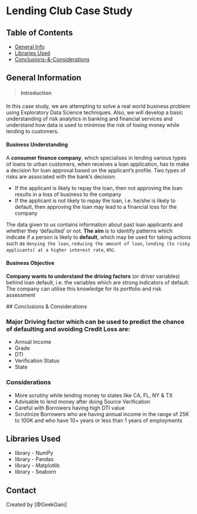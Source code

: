 # Lending Club Case Study

## Table of Contents
* [General Info](#general-information)
* [Libraries Used](#libraries-used)
* [Conclusions-&-Considerations](#Conclusions-&-Considerations)

<!-- You can include any other section that is pertinent to your problem -->

## General Information
>#### Introduction
In this case study, we are attempting to solve a real world business problem using Exploratory Data Science techniques. Also, we will develop a basic understanding of risk analytics in banking and financial services and understand how data is used to minimise the risk of losing money while lending to customers.

#### Business Understanding
A **consumer finance company**, which specialises in lending various types of loans to urban customers, when receives a loan application, has to make a decision for loan approval based on the applicant’s profile. Two types of risks are associated with the bank’s decision:

* If the applicant is likely to repay the loan, then not approving the loan results in a loss of business to the company
* If the applicant is not likely to repay the loan, i.e. he/she is likely to default, then approving the loan may lead to a financial loss for the company

The data given to us contains information about past loan applicants and whether they ‘defaulted’ or not. **The aim** is to identify patterns which indicate if a person is likely to **default**, which may be used for taking actions such as `denying the loan`, `reducing the amount of loan`, `lending (to risky applicants) at a higher interest rate`, etc.

#### Business Objective
**Company wants to understand the driving factors** (or driver variables) behind loan default, i.e. the variables which are strong indicators of default.  The company can utilise this knowledge for its portfolio and risk assessment



<!-- You don't have to answer all the questions - just the ones relevant to your project. -->

<a id='libraries-used'>## Conclusions & Considerations</a>
### Major Driving factor which can be used to predict the chance of defaulting and avoiding Credit Loss are:
* Annual Income
* Grade
* DTI
* Verification Status
* State

### Considerations
* More scrutiny while lending money to states like CA, FL, NY & TX
* Advisable to lend money after doing Source Verification
* Careful with Borrowers having high DTI value
* Scrutinize Borrowers who are having annual income in the range of 25K to 100K and who have 10+ years or less than 1 years of employments

<!-- You don't have to answer all the questions - just the ones relevant to your project. -->


## Libraries Used
- library - NumPy
- library - Pandas
- library - Matplotlib
- library - Seaborn
<!-- As the libraries versions keep on changing, it is recommended to mention the version of library used in this project -->

## Contact
Created by [@GeekGani]

<!-- Optional -->
<!-- ## License -->
<!-- This project is open source and available under the [... License](). -->

<!-- You don't have to include all sections - just the one's relevant to your project -->
